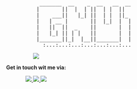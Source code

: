 
<p align="center">
<pre> 
                               _______  __    _  __   __  _______  _______  __    _ 
                              |       ||  |  | ||  | |  ||       ||       ||  |  | |
                              |    ___||   |_| ||  | |  ||_     _||   _   ||   |_| |
                              |   | __ |       ||  |_|  |  |   |  |  | |  ||       |
                              |   ||  ||  _    ||       |  |   |  |  |_|  ||  _    |
                              |   |_| || | |   ||       |  |   |  |       || | |   |
                              |_______||_|  |__||_______|  |___|  |_______||_|  |__|
                                :...:...:...:...:...:...:...:...:...:. .org .:...:
</pre>
</p>
<p align="center">
  <a href="https://www.gnuton.org">
    <img src="https://github-readme-stats.vercel.app/api?username=gnuton&show_icons=true&include_all_commits=true&theme=dark"/>
  </a>
</p>
<p align="center">
  <b>Get in touch wit me via:</b>
</p>
<p align="center">
  <a href="https://twitter.com/gnuton">
    <img src="https://img.shields.io/twitter/follow/gnuton?style=for-the-badge&label=%40gnuton&logo=twitter&logoColor=00AEFF&labelColor=black&color=7fff00">
  </a>
  <a href="https://www.linkedin.com/in/aloisio/">
    <img src="https://img.shields.io/badge/-antonio%20aloisio-blue?style=for-the-badge&logo=Linkedin&logoColor=00AEFF&labelColor=black&color=black">
  </a>
  <a href="mailto:gnuton@gnuton.org">
    <img src="https://img.shields.io/badge/gnuton@gnuton.org-0078D4?style=for-the-badge&logo=Microsoft-Outlook&logoColor=00AEFF&labelColor=black&color=black">
  </a>
</p>

<!--
**gnuton/gnuton** is a ✨ _special_ ✨ repository because its `README.md` (this file) appears on your GitHub profile.

Here are some ideas to get you started:

- 🔭 I’m currently working on ...
- 🌱 I’m currently learning ...
- 👯 I’m looking to collaborate on ...
- 🤔 I’m looking for help with ...
- 💬 Ask me about ...
- 📫 How to reach me: ...
- 😄 Pronouns: ...
- ⚡ Fun fact: ...
-->
